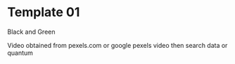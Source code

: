 # Template 01

Black and Green

Video obtained from pexels.com or google pexels video then search data or quantum